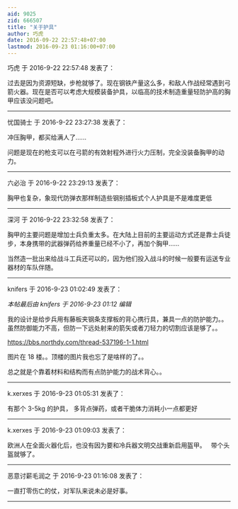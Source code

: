 ```yaml
---
aid: 9025
zid: 666507
title: "关于护具"
author: 巧虎
date: 2016-09-22 22:57:48+07:00
lastmod: 2016-09-23 01:16:00+07:00
---
```


巧虎 于 2016-9-22 22:57:48 发表了：

过去是因为资源短缺，步枪就够了。现在钢铁产量这么多，和敌人作战经常遇到弓箭火器。现在是否可以考虑大规模装备护具，以临高的技术制造重量轻防护高的胸甲应该没问题吧。

---

忧国骑士 于 2016-9-22 23:27:38 发表了：

冲压胸甲，都买给满人了......

问题是现在的枪支可以在弓箭的有效射程外进行火力压制，完全没装备胸甲的动力。

---

六必治 于 2016-9-22 23:29:13 发表了：

胸甲也复杂，象现代防弹衣那样制造些钢别插板式个人护具是不是难度更低

---

深河 于 2016-9-22 23:32:58 发表了：

胸甲的主要问题是增加士兵负重太多。在大陆上目前的主要运动方式还是靠士兵徒步，本身携带的武器弹药给养重量已经不小了，再加个胸甲……

当然造一批出来给战斗工兵还可以的，因为他们投入战斗的时候一般要有运送专业器材的车队伴随。

---

knifers 于 2016-9-23 01:02:49 发表了：

_本帖最后由 knifers 于 2016-9-23 01:12 编辑_

我的设计是给步兵用有藤板夹钢条支撑板的背心携行具，兼具一点的防护能力。。虽然防御能力不高，但防一下远处射来的箭矢或者刀轻力的切割应该是够了。。

https://bbs.northdy.com/thread-537196-1-1.html

图片在 18 楼。。顶楼的图片我也忘了是啥样的了。。

总之就是个靠着材料和结构而有点防护能力的战术背心。。

---

k.xerxes 于 2016-9-23 01:05:31 发表了：

有那个 3-5kg 的护具， 多背点弹药，或者干脆体力消耗小一点都更好

---

k.xerxes 于 2016-9-23 01:09:03 发表了：

欧洲人在全面火器化后，也没有因为要和冷兵器文明交战重新启用盔甲。&nbsp; &nbsp;带个头盔就够了。

---

恶意讨薪毛润之 于 2016-9-23 01:16:08 发表了：

一直打零伤亡的仗，对军队来说未必是好事。

---
